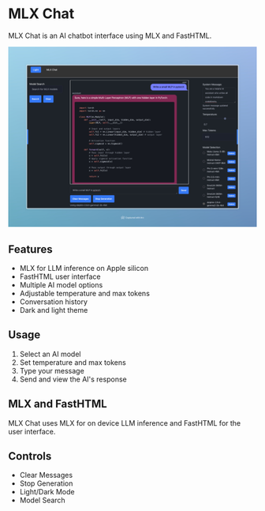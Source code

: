 # MLX Chat

MLX Chat is an AI chatbot interface using MLX and FastHTML.

![MLX Chatbot](MLX_Chatbot.jpeg)

## Features

- MLX for LLM inference on Apple silicon
- FastHTML user interface
- Multiple AI model options
- Adjustable temperature and max tokens
- Conversation history
- Dark and light theme

## Usage

1. Select an AI model
2. Set temperature and max tokens
3. Type your message
4. Send and view the AI's response

## MLX and FastHTML

MLX Chat uses MLX for on device LLM inference and FastHTML for the user interface.

## Controls

- Clear Messages
- Stop Generation
- Light/Dark Mode
- Model Search
